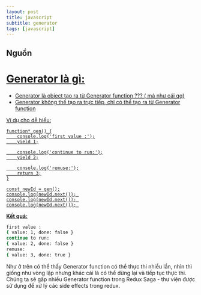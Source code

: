 ```yaml
---
layout: post
title: javascript
subtitle: generator
tags: [javascript]
---
```



## Nguồn 

<a href= 'https://www.youtube.com/watch?v=JYd8eWId5gU'>


# Generator là gì: 

- Generator là object tạo ra từ Generator function  ??? ( má như cái qq)
- Generator không thể tạo ra trực tiếp, chỉ có thể tạo ra từ Generator function 

Ví dụ cho dễ hiểu: 

```javascrpit
function* gen() {
	console.log('first value :');
	yield 1;

	console.log('continue to run:');
	yield 2;

	console.log('remuse:');
	return 3;
}

const newId = gen();
console.log(newId.next()); 
console.log(newId.next()); 
console.log(newId.next()); 
```

**Kết quả:**
```sh
first value :
{ value: 1, done: false }
continue to run:
{ value: 2, done: false }
remuse:
{ value: 3, done: true }
```

Như ở trên có thể thấy Generator function có thể thực thi nhiều lần, nhìn thì giống như vòng lặp nhưng khác cái là có thể dừng lại và tiếp tục thực thi.
Chúng ta sẽ găp nhiều Generator function trong Redux Saga - thư viện được sử dụng để xử lý các side effects trong redux.

